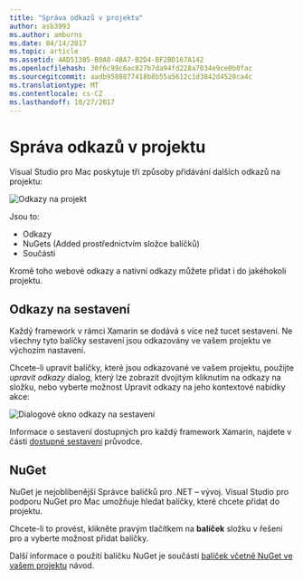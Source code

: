 ```yaml
---
title: "Správa odkazů v projektu"
author: asb3993
ms.author: amburns
ms.date: 04/14/2017
ms.topic: article
ms.assetid: 4AD51385-B0A8-4BA7-B2D4-BF2BD167A142
ms.openlocfilehash: 30f6c99c6ac827b7da94fd228a7034e9ce0b0fac
ms.sourcegitcommit: aadb9588877418b8b55a5612c1d3842d4520ca4c
ms.translationtype: MT
ms.contentlocale: cs-CZ
ms.lasthandoff: 10/27/2017
---
```

# <a name="managing-references-in-a-project"></a>Správa odkazů v projektu

Visual Studio pro Mac poskytuje tři způsoby přidávání dalších odkazů na projektu:

![Odkazy na projekt](media/projects-and-solutions-image10.png)

Jsou to:

* Odkazy
* NuGets (Added prostřednictvím složce balíčků)
* Součásti

Kromě toho webové odkazy a nativní odkazy můžete přidat i do jakéhokoli projektu.

## <a name="assembly-references"></a>Odkazy na sestavení

Každý framework v rámci Xamarin se dodává s více než tucet sestavení. Ne všechny tyto balíčky sestavení jsou odkazovány ve vašem projektu ve výchozím nastavení. 

Chcete-li upravit balíčky, které jsou odkazované ve vašem projektu, použijte _upravit odkazy_ dialog, který lze zobrazit dvojitým kliknutím na odkazy na složku, nebo vyberte možnost Upravit odkazy na jeho kontextové nabídky akce:

![Dialogové okno odkazy na sestavení](media/projects-and-solutions-image11.png)

Informace o sestavení dostupných pro každý framework Xamarin, najdete v části [dostupné sestavení](https://developer.xamarin.com/guides/cross-platform/advanced/available-assemblies/) průvodce.

## <a name="nuget"></a>NuGet

NuGet je nejoblíbenější Správce balíčků pro .NET – vývoj. Visual Studio pro podporu NuGet pro Mac umožňuje hledat balíčky, které chcete přidat do projektu.

Chcete-li to provést, klikněte pravým tlačítkem na **balíček** složku v řešení pro a vyberte možnost přidat balíčky.

Další informace o použití balíčku NuGet je součástí [balíček včetně NuGet ve vašem projektu](~/nuget-walkthrough.md) návod.

